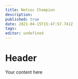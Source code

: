 ```yaml
---
title: Netsoc Champion
description: 
published: true
date: 2021-04-15T15:47:57.741Z
tags: 
editor: undefined
---
```


# Header
Your content here